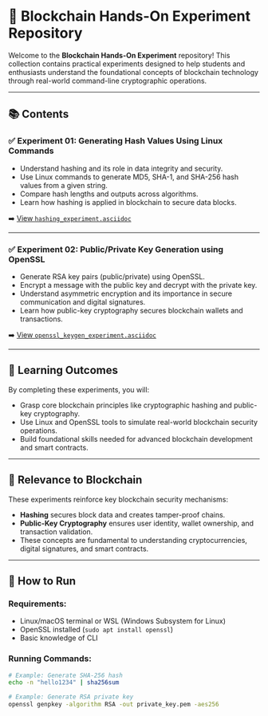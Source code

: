 # 🔗 Blockchain Hands-On Experiment Repository

Welcome to the **Blockchain Hands-On Experiment** repository! This collection contains practical experiments designed to help students and enthusiasts understand the foundational concepts of blockchain technology through real-world command-line cryptographic operations.

---

## 📚 Contents

### ✅ Experiment 01: Generating Hash Values Using Linux Commands

- Understand hashing and its role in data integrity and security.
- Use Linux commands to generate MD5, SHA-1, and SHA-256 hash values from a given string.
- Compare hash lengths and outputs across algorithms.
- Learn how hashing is applied in blockchain to secure data blocks.

➡️ [View `hashing_experiment.asciidoc`](./hashing_experiment.asciidoc)

---

### ✅ Experiment 02: Public/Private Key Generation using OpenSSL

- Generate RSA key pairs (public/private) using OpenSSL.
- Encrypt a message with the public key and decrypt with the private key.
- Understand asymmetric encryption and its importance in secure communication and digital signatures.
- Learn how public-key cryptography secures blockchain wallets and transactions.

➡️ [View `openssl_keygen_experiment.asciidoc`](./openssl_keygen_experiment.asciidoc)

---

## 🎯 Learning Outcomes

By completing these experiments, you will:

- Grasp core blockchain principles like cryptographic hashing and public-key cryptography.
- Use Linux and OpenSSL tools to simulate real-world blockchain security operations.
- Build foundational skills needed for advanced blockchain development and smart contracts.

---

## 🔗 Relevance to Blockchain

These experiments reinforce key blockchain security mechanisms:

- **Hashing** secures block data and creates tamper-proof chains.
- **Public-Key Cryptography** ensures user identity, wallet ownership, and transaction validation.
- These concepts are fundamental to understanding cryptocurrencies, digital signatures, and smart contracts.

---

## 🚀 How to Run

### Requirements:
- Linux/macOS terminal or WSL (Windows Subsystem for Linux)
- OpenSSL installed (`sudo apt install openssl`)
- Basic knowledge of CLI

### Running Commands:

```bash
# Example: Generate SHA-256 hash
echo -n "hello1234" | sha256sum

# Example: Generate RSA private key
openssl genpkey -algorithm RSA -out private_key.pem -aes256
